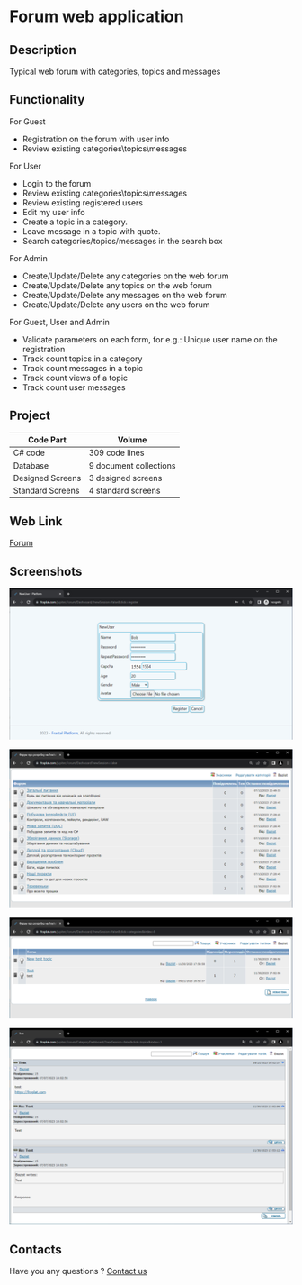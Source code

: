 # Forum web application

## Description

Typical web forum with categories, topics and messages

## Functionality

For Guest

- Registration on the forum with user info
- Review existing categories\topics\messages

For User

- Login to the forum
- Review existing categories\topics\messages
- Review existing registered users
- Edit my user info
- Create a topic in a category.
- Leave message in a topic with quote.
- Search categories/topics/messages in the search box

For Admin

- Create/Update/Delete any categories on the web forum
- Create/Update/Delete any topics on the web forum
- Create/Update/Delete any messages on the web forum
- Create/Update/Delete any users on the web forum

For Guest, User and Admin

- Validate parameters on each form, for e.g.: Unique user name on the registration
- Track count topics in a category
- Track count messages in a topic
- Track count views of a topic
- Track count user messages 

## Project

| Code Part  | Volume |
| ------------- | ------------- |
| C# code  | 309 code lines  |
| Database  | 9 document collections  |
| Designed Screens  | 3 designed screens  |
| Standard Screens  | 4 standard screens  |

## Web Link

[Forum](https://fraplat.tech/jupiter/Forum)

## Screenshots

![Register](https://github.com/LearnFractal/FractalPlatform/blob/main/Projects/FractalPlatform.Forum/Screenshots/Register.png?raw=true)

![Dashboard](https://github.com/LearnFractal/FractalPlatform/blob/main/Projects/FractalPlatform.Forum/Screenshots/Dashboard.png?raw=true)

![Topics](https://github.com/LearnFractal/FractalPlatform/blob/main/Projects/FractalPlatform.Forum/Screenshots/Topics.png?raw=true)

![Messages](https://github.com/LearnFractal/FractalPlatform/blob/main/Projects/FractalPlatform.Forum/Screenshots/Messages.png?raw=true)

## Contacts

Have you any questions ? [Contact us](mailto:learn.fractal@gmail.com)

